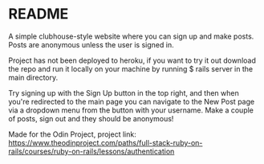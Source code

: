 # README

A simple clubhouse-style website where you can sign up and make posts. Posts are anonymous unless the user is signed in.

Project has not been deployed to heroku, if you want to try it out download the repo and run it locally on your machine by running $ rails server in the main directory.

Try signing up with the Sign Up button in the top right, and then when you're redirected to the main page you can navigate to the New Post page via a dropdown menu from the button with your username. Make a couple of posts, sign out and they should be anonymous!

Made for the Odin Project, project link:
https://www.theodinproject.com/paths/full-stack-ruby-on-rails/courses/ruby-on-rails/lessons/authentication
